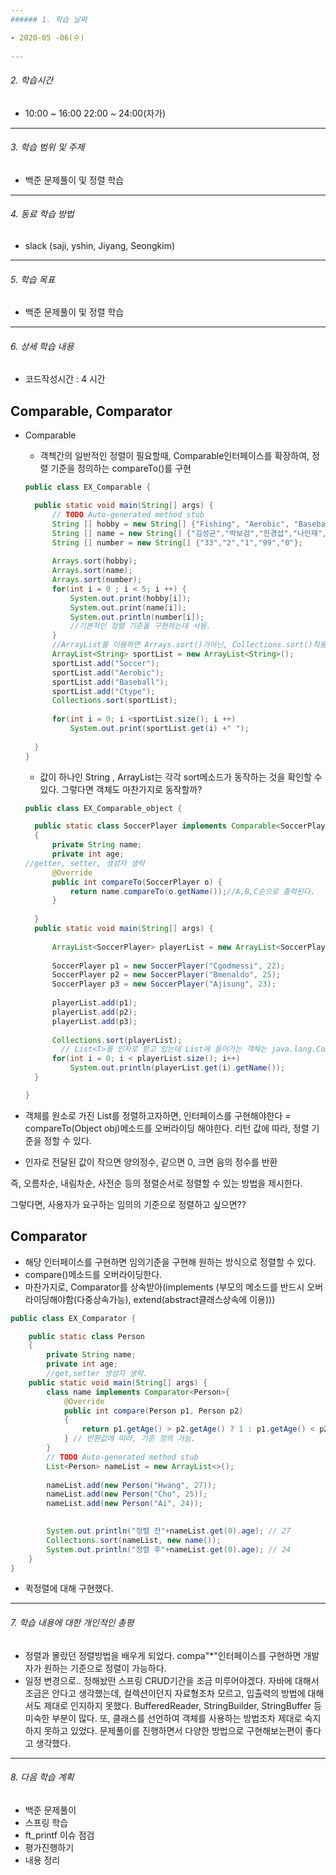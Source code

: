 ```yaml
---
###### 1. 학습 날짜

- 2020-05 -06(수)
 
---
```

###### 2. 학습시간

- 10:00 ~ 16:00  22:00 ~ 24:00(자가)

---
###### 3. 학습 범위 및 주제

- 백준 문제풀이 및 정렬 학습
---
###### 4. 동료 학습 방법 

- slack (saji, yshin, Jiyang, Seongkim)

---
###### 5. 학습 목표 

- 백준 문제풀이 및 정렬 학습

---
###### 6. 상세 학습 내용

- 코드작성시간 : 4 시간
## Comparable, Comparator



- Comparable

  - 객첵간의 일반적인 정렬이 필요할때, Comparable인터페이스를 확장하여, 정렬 기준을 정의하는 compareTo()를 구현

  ```java
  public class EX_Comparable {
  
  	public static void main(String[] args) {
  		// TODO Auto-generated method stub
  		String [] hobby = new String[] {"Fishing", "Aerobic", "Baseball", "Dancing","Ctype"};
  		String [] name = new String[] {"김성균","박보검","한경섭","나인재","마피아"};
  		String [] number = new String[] {"33","2","1","99","0"};
  		
  		Arrays.sort(hobby);
  		Arrays.sort(name);
  		Arrays.sort(number);
  		for(int i = 0 ; i < 5; i ++) {
  			System.out.print(hobby[i]);
  			System.out.print(name[i]);
  			System.out.println(number[i]);
  			//기본적인 정렬 기준을 구현하는데 사용.
  		}
  		//ArrayList를 이용하면 Arrays.sort()가아닌, Collections.sort()적용
  		ArrayList<String> sportList = new ArrayList<String>();
  		sportList.add("Soccer");
  		sportList.add("Aerobic");
  		sportList.add("Baseball");
  		sportList.add("Ctype");
  		Collections.sort(sportList);
  		
  		for(int i = 0; i <sportList.size(); i ++)
  			System.out.print(sportList.get(i) +" ");
  		
  	}
  }
  ```

  - 값이 하나인 String , ArrayList는  각각 sort메소드가 동작하는 것을 확인할 수 있다. 그렇다면 객체도 마찬가지로 동작할까?

  ```java
  public class EX_Comparable_object {
  
  	public static class SoccerPlayer implements Comparable<SoccerPlayer>
  	{
  		private String name;
  		private int age;
  //getter, setter, 생성자 생략
  		@Override
  		public int compareTo(SoccerPlayer o) {
  			return name.compareTo(o.getName());//A,B,C순으로 출력된다.
  		}
  		
  	}
  	public static void main(String[] args) {
  	
  		ArrayList<SoccerPlayer> playerList = new ArrayList<SoccerPlayer>();
  		
  		SoccerPlayer p1 = new SoccerPlayer("Cgodmessi", 22);
  		SoccerPlayer p2 = new SoccerPlayer("Bmenaldo", 25);
  		SoccerPlayer p3 = new SoccerPlayer("Ajisung", 23);
  		
  		playerList.add(p1);
  		playerList.add(p2);
  		playerList.add(p3);
  		
  		Collections.sort(playerList);
          // List<T>를 인자로 받고 있는데 List에 들어가는 객체는 java.lang.Comparable을 구현한 클래스의 인스턴스여야 함- implement Comparable<인스턴스>
  		for(int i = 0; i < playerList.size(); i++)
  			System.out.println(playerList.get(i).getName());
  	}
  
  }
  
  ```

  

- 객체를 원소로 가진 List를 정렬하고자하면, 인터페이스를 구현해야한다 = compareTo(Object obj)메소드를 오버라이딩 해야한다. 리턴 값에 따라, 정렬 기준을 정할 수 있다.

- 인자로 전달된 값이 작으면 양의정수, 같으면 0, 크면 음의 정수를 반환



즉, 오름차순, 내림차순, 사전순 등의 정렬순서로 정렬할 수 있는 방법을 제시한다.

그렇다면, 사용자가 요구하는 임의의 기준으로 정렬하고 싶으면??

## Comparator

- 해당 인터페이스를 구현하면 임의기준을 구현해 원하는 방식으로 정렬할 수 있다.
- compare()메소드를 오버라이딩한다.
- 마찬가지로, Comparator를 상속받아(implements (부모의 메소드를 반드시 오버라이딩해야함(다중상속가능), extend(abstract클래스상속에 이용)))



```java
public class EX_Comparator {

	public static class Person
	{
		private String name;
		private int age;
		//get,setter 생성자 생략.
	public static void main(String[] args) {
		class name implements Comparator<Person>{
			@Override
			public int compare(Person p1, Person p2)
			{
				return p1.getAge() > p2.getAge() ? 1 : p1.getAge() < p2.getAge() ? -1 : 0;
			} // 반환값에 따라, 기준 정의 가능.
		}
		// TODO Auto-generated method stub
		List<Person> nameList = new ArrayList<>();
		
		nameList.add(new Person("Hwang", 27));
		nameList.add(new Person("Cho", 25));
		nameList.add(new Person("Ai", 24));
		

		System.out.println("정렬 전"+nameList.get(0).age); // 27
		Collections.sort(nameList, new name());
		System.out.println("정렬 후"+nameList.get(0).age); // 24
    }
}

```

- 퀵정렬에 대해 구현했다.

---
###### 7. 학습 내용에 대한 개인적인 총평

- 정렬과 몰랐던 정렬방법을 배우게 되었다. compa"*"인터페이스를 구현하면 개발자가 원하는 기준으로 정렬이 가능하다.
- 일정 변경으로.. 정해놨떤 스프링 CRUD기간을 조금 미루어야겠다. 자바에 대해서 조금은 안다고 생각했는데, 컬렉션이던지 자료형조차 모르고, 입출력의 방법에 대해서도 제대로 인지하지 못했다. BufferedReader, StringBuilder, StringBuffer 등 미숙한 부분이 많다. 또, 클래스를 선언하여 객체를 사용하는 방법조차 제대로 숙지하지 못하고 있었다. 문제풀이를 진행하면서 다양한 방법으로 구현해보는편이 좋다고 생각했다.

---
###### 8. 다음 학습 계획
- 백준 문제풀이
- 스프링 학습
- ft_printf 이슈 점검
- 평가진행하기
- 내용 정리